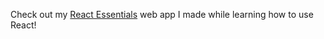 Check out my [React Essentials](shouryabatra.github.io/react-essentials) web app I made while learning how to use React!
